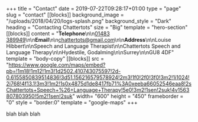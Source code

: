 +++
title = "Contact"
date = 2019-07-22T09:28:17+01:00
type = "page"
slug = "contact"
[[blocks]]
background_image = "/uploads/2018/04/20/logs-splash.png"
background_style = "Dark"
heading = "Contacting Chattertots"
size = "Big"
template = "hero-section"
[[blocks]]
content = "**Telephone**\n\n[01483 389949](tel:+44389949)\n\n**Email**\n\n[chattertots@gmail.com](mailto:chattertots@gmail.com)\n\n**Address**\n\nLouise Hibbert\n\nSpeech and Language Therapist\n\nChattertots Speech and Language Therapy\n\nHydestile, Godalming\n\nSurrey\n\nGU8 4DF"
template = "body-copy"
[[blocks]]
src = "https://www.google.com/maps/embed?pb=!1m18!1m12!1m3!1d2502.410743075597!2d-0.6155850839514836!3d51.156216579578924!2m3!1f0!2f0!3f0!3m2!1i1024!2i768!4f13.1!3m3!1m2!1s0x4875d1de8417fb71%3A0xeeba66052546eaa8!2sChattertots+Speech+%26+Language+Therapy!5e0!3m2!1sen!2suk!4v1563807803950!5m2!1sen!2suk"
width= "600"
height = "450"
frameborder = "0"
style = "border:0"
template = "google-maps"
+++

blah blah blah
